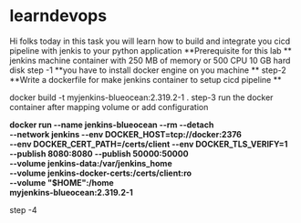 # learndevops
Hi folks today in this task you will learn how to build and integrate you cicd pipeline with jenkis to your python application
**Prerequisite for this lab **
jenkins machine container with 250 MB of memory or 500 CPU 
10 GB hard disk 
step -1 
**you have to install docker engine on you machine ** 
step-2
**Write a dockerfile for make jenkins container to setup cicd pipeline **

docker build -t myjenkins-blueocean:2.319.2-1 . 
step-3  run the docker container after mapping volume or add configuration 

**docker run --name jenkins-blueocean --rm --detach \
  --network jenkins --env DOCKER_HOST=tcp://docker:2376 \
  --env DOCKER_CERT_PATH=/certs/client --env DOCKER_TLS_VERIFY=1 \
  --publish 8080:8080 --publish 50000:50000 \
  --volume jenkins-data:/var/jenkins_home \
  --volume jenkins-docker-certs:/certs/client:ro \
  --volume "$HOME":/home \
  myjenkins-blueocean:2.319.2-1**
  
  step -4  
  
